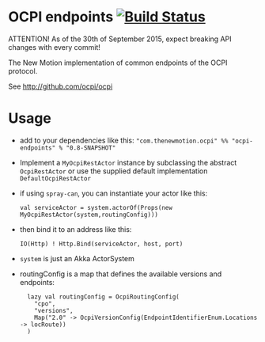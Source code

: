 # OCPI endpoints [![Build Status](https://travis-ci.org/thenewmotion/ocpi-endpoints.png?branch=master)](https://travis-ci.org/thenewmotion/ocpi-endpoints)

ATTENTION! As of the 30th of September 2015, expect breaking API changes with every commit!


The New Motion implementation of common endpoints of the OCPI protocol.

See http://github.com/ocpi/ocpi

# Usage
* add to your dependencies like this:
`"com.thenewmotion.ocpi" %% "ocpi-endpoints" % "0.8-SNAPSHOT"`
* Implement a `MyOcpiRestActor` instance by subclassing the abstract `OcpiRestActor` or use the supplied default implementation `DefaultOcpiRestActor`
* if using `spray-can`, you can instantiate your actor like this:

    `val serviceActor = system.actorOf(Props(new MyOcpiRestActor(system,routingConfig)))`

* then bind it to an address like this:

  `IO(Http) ! Http.Bind(serviceActor, host, port)`

* `system` is just an Akka ActorSystem
* routingConfig is a map that defines the available versions and endpoints:

    ```
      lazy val routingConfig = OcpiRoutingConfig(
        "cpo",
        "versions",
        Map("2.0" -> OcpiVersionConfig(EndpointIdentifierEnum.Locations -> locRoute))
      )
    ```

